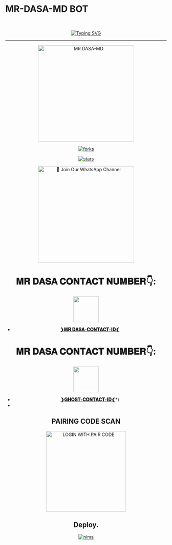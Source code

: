 # MR-DASA-MD BOT #
<br>
 </p>
    <p align="center">
<a href="https://git.io/typing-svg"><img src="https://readme-typing-svg.demolab.com?font=EB+Garamond&weight=800&size=28&duration=4000&pause=1000&random=false&width=435&lines=WELCOME+TO+MR DASA-MD-V1;MULTI-DEVICE+WHATSAPP+BOT;DEVELOPED+BY THARIDU DANANJAYA;Tharidu , MR DASA." alt="Typing SVG" /></a>

 
  
<div align="center">
</p

<hr>

<hr>

<p align="center">
  <a href="https://youtube.com/@mr_dasa-yt?si=yMADBPfi_9NwYmgu">
    <img alt="MR DASA-MD" height="300" src="https://files.catbox.moe/1biike.jpg">

    

![forks](https://github.com/Tharidudananjaya/MR-DASA-MD-V01_)

![stars](https://github.com/Tharidudananjaya/MR-DASA-MD-V01_)




<a href="https://chat.whatsapp.com/Bm4c9QEvr4gCx7FD3nlaX8"><img src="https://img.shields.io/badge/%E2%9D%A4%EF%B8%8F%E2%80%8D%20Join%20Our%20WhatsApp%20Channel%F0%9F%91%A8%E2%80%8D%F0%9F%92%BB-green" alt="📎 Join Our WhatsApp Channel" width="300"></a>


# 𝐌𝐑 𝐃𝐀𝐒𝐀 𝐂𝐎𝐍𝐓𝐀𝐂𝐓 𝐍𝐔𝐌𝐁𝐄𝐑👇:
<img src="https://files.catbox.moe/xebapg.jpg" width=80 height=80></a>   
- [**❯𝐌𝐑 𝐃𝐀𝐒𝐀-𝐂𝐎𝐍𝐓𝐀𝐂𝐓-𝐈𝐃❮**](https://wa.me/+94729280674?text=*❝𝙷𝙴𝚈-𝙼𝚁-𝙳𝙰𝚂𝙰-𝙱𝙾𝚃-𝙾𝚆𝙽𝙴𝚁❞⛺*)
# 𝐌𝐑 𝐃𝐀𝐒𝐀 𝐂𝐎𝐍𝐓𝐀𝐂𝐓 𝐍𝐔𝐌𝐁𝐄𝐑👇:
<img src="https://files.catbox.moe/xebapg.jpg" width=80 height=80></a>   
- [**❯𝐆𝐇𝐎𝐒𝐓-𝐂𝐎𝐍𝐓𝐀𝐂𝐓-𝐈𝐃❮**](https://wa.me/+94729280674?text=*❝𝙷𝙴𝚈-𝙼𝚁-𝙳𝙰𝚂𝙰-𝙱𝙾𝚃-𝙾𝚆𝙽𝙴𝚁❞⛺)*)
-
##  PAIRING CODE SCAN
<a href="https://replit.com/@gamingpissa530/GHOST-MD-2#index.js"><img src="https://pair-web-public.koyeb.app/" alt="LOGIN WITH PAIR CODE" width="250"></a>

## Deploy.
 [![nima](https://img.shields.io/badge/MR-DASA-MD_deploy_on_heroku-430098?style=for-the-badge&logo=heroku&logoColor=white&buttcode=1n2i3m4a)](https://dashboard.heroku.com/new?template=https://github.com/MR-DASA-V1-MD/MR-DASA-MD)

